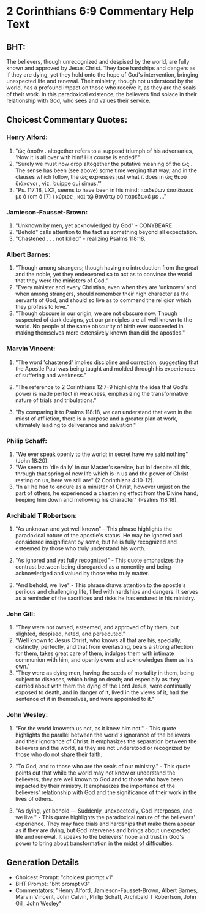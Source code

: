 # 2 Corinthians 6:9 Commentary Help Text

## BHT:
The believers, though unrecognized and despised by the world, are fully known and approved by Jesus Christ. They face hardships and dangers as if they are dying, yet they hold onto the hope of God's intervention, bringing unexpected life and renewal. Their ministry, though not understood by the world, has a profound impact on those who receive it, as they are the seals of their work. In this paradoxical existence, the believers find solace in their relationship with God, who sees and values their service.

## Choicest Commentary Quotes:
### Henry Alford:
1. "ὡς ἀποθν . altogether refers to a supposd triumph of his adversaries, 'Now it is all over with him! His course is ended!'"
2. "Surely we must now drop altogether the putative meaning of the ὡς . The sense has been (see above) some time verging that way, and in the clauses which follow, the ὡς expresses just what it does in ὡς θεοῦ διάκονοι , viz. ‘quippe qui simus.’"
3. "Ps. 117:18, LXX, seems to have been in his mind: παιδεύων ἐπαίδευσέ με ὁ (om ὁ [7] ) κύριος , καὶ τῷ θανάτῳ οὐ παρέδωκέ με …"

### Jamieson-Fausset-Brown:
1. "Unknown by men, yet acknowledged by God" - CONYBEARE
2. "Behold" calls attention to the fact as something beyond all expectation.
3. "Chastened . . . not killed" - realizing Psalms 118:18.

### Albert Barnes:
1. "Though among strangers; though having no introduction from the great and the noble, yet they endeavored so to act as to convince the world that they were the ministers of God."
2. "Every minister and every Christian, even when they are 'unknown' and when among strangers, should remember their high character as the servants of God, and should so live as to commend the religion which they profess to love."
3. "Though obscure in our origin, we are not obscure now. Though suspected of dark designs, yet our principles are all well known to the world. No people of the same obscurity of birth ever succeeded in making themselves more extensively known than did the apostles."

### Marvin Vincent:
1. "The word 'chastened' implies discipline and correction, suggesting that the Apostle Paul was being taught and molded through his experiences of suffering and weakness." 

2. "The reference to 2 Corinthians 12:7-9 highlights the idea that God's power is made perfect in weakness, emphasizing the transformative nature of trials and tribulations." 

3. "By comparing it to Psalms 118:18, we can understand that even in the midst of affliction, there is a purpose and a greater plan at work, ultimately leading to deliverance and salvation."

### Philip Schaff:
1. "We ever speak openly to the world; in secret have we said nothing" (John 18:20).
2. "We seem to 'die daily' in our Master's service, but lo! despite all this, through that spring of new life which is in us and the power of Christ resting on us, here we still are" (2 Corinthians 4:10-12).
3. "In all he had to endure as a minister of Christ, however unjust on the part of others, he experienced a chastening effect from the Divine hand, keeping him down and mellowing his character" (Psalms 118:18).

### Archibald T Robertson:
1. "As unknown and yet well known" - This phrase highlights the paradoxical nature of the apostle's status. He may be ignored and considered insignificant by some, but he is fully recognized and esteemed by those who truly understand his worth.

2. "As ignored and yet fully recognized" - This quote emphasizes the contrast between being disregarded as a nonentity and being acknowledged and valued by those who truly matter.

3. "And behold, we live" - This phrase draws attention to the apostle's perilous and challenging life, filled with hardships and dangers. It serves as a reminder of the sacrifices and risks he has endured in his ministry.

### John Gill:
1. "They were not owned, esteemed, and approved of by them, but slighted, despised, hated, and persecuted." 
2. "Well known to Jesus Christ, who knows all that are his, specially, distinctly, perfectly, and that from everlasting, bears a strong affection for them, takes great care of them, indulges them with intimate communion with him, and openly owns and acknowledges them as his own."
3. "They were as dying men, having the seeds of mortality in them, being subject to diseases, which bring on death; and especially as they carried about with them the dying of the Lord Jesus, were continually exposed to death, and in danger of it, lived in the views of it, had the sentence of it in themselves, and were appointed to it."

### John Wesley:
1. "For the world knoweth us not, as it knew him not." - This quote highlights the parallel between the world's ignorance of the believers and their ignorance of Christ. It emphasizes the separation between the believers and the world, as they are not understood or recognized by those who do not share their faith.

2. "To God, and to those who are the seals of our ministry." - This quote points out that while the world may not know or understand the believers, they are well known to God and to those who have been impacted by their ministry. It emphasizes the importance of the believers' relationship with God and the significance of their work in the lives of others.

3. "As dying, yet behold — Suddenly, unexpectedly, God interposes, and we live." - This quote highlights the paradoxical nature of the believers' experience. They may face trials and hardships that make them appear as if they are dying, but God intervenes and brings about unexpected life and renewal. It speaks to the believers' hope and trust in God's power to bring about transformation in the midst of difficulties.


## Generation Details
- Choicest Prompt: "choicest prompt v1"
- BHT Prompt: "bht prompt v3"
- Commentators: "Henry Alford, Jamieson-Fausset-Brown, Albert Barnes, Marvin Vincent, John Calvin, Philip Schaff, Archibald T Robertson, John Gill, John Wesley"
